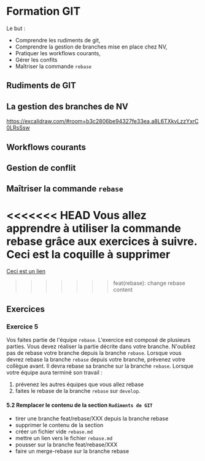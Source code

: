 # Formation GIT

Le but :

- Comprendre les rudiments de git,
- Comprendre la gestion de branches mise en place chez NV,
- Pratiquer les workflows courants,
- Gérer les confits
- Maîtriser la commande `rebase`

## Rudiments de GIT

## La gestion des branches de NV

https://excalidraw.com/#room=b3c2806be94327fe33ea,a8L6TXkvLzzYxrC0LRsSsw

## Workflows courants

## Gestion de conflit

## Maîtriser la commande `rebase`

<<<<<<< HEAD
Vous allez apprendre à utiliser la commande rebase grâce aux exercices à suivre.
Ceci est la coquille à supprimer
=======
[Ceci est un lien](rebase.md)
>>>>>>> feat(rebase): change rebase content

## Exercices

### Exercice 5

Vos faites partie de l'équipe `rebase`.
L'exercice est composé de plusieurs parties.
Vous devez réaliser la partie décrite dans votre branche.
N'oubliez pas de rebase votre branche depuis la branche `rebase`.
Lorsque vous devrez rebase la branche `rebase` depuis votre branche, prévenez votre collègue avant.
Il devra rebase sa branche sur la branche `rebase`.
Lorsque votre équipe aura terminé son travail :

1. prévenez les autres équipes que vous allez rebase
2. faites le rebase de la branche `rebase` sur `develop`.

#### 5.2 Remplacer le contenu de la section `Rudiments de GIT`

- tirer une branche feat/rebase/XXX depuis la branche rebase
- supprimer le contenu de la section
- créer un fichier vide `rebase.md`
- mettre un lien vers le fichier `rebase.md`
- pousser sur la branche feat/rebase/XXX
- faire un merge-rebase sur la branche rebase
